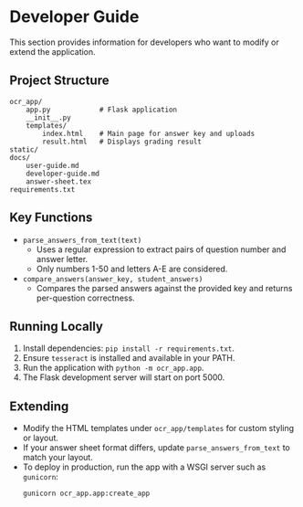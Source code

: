 # Developer Guide

This section provides information for developers who want to modify or extend the application.

## Project Structure
```
ocr_app/
    app.py            # Flask application
    __init__.py
    templates/
        index.html    # Main page for answer key and uploads
        result.html   # Displays grading result
static/
docs/
    user-guide.md
    developer-guide.md
    answer-sheet.tex
requirements.txt
```


## Key Functions
- `parse_answers_from_text(text)`
  - Uses a regular expression to extract pairs of question number and answer letter.
  - Only numbers 1-50 and letters A-E are considered.
- `compare_answers(answer_key, student_answers)`
  - Compares the parsed answers against the provided key and returns per-question correctness.

## Running Locally
1. Install dependencies: `pip install -r requirements.txt`.
2. Ensure `tesseract` is installed and available in your PATH.
3. Run the application with `python -m ocr_app.app`.
4. The Flask development server will start on port 5000.

## Extending
- Modify the HTML templates under `ocr_app/templates` for custom styling or layout.
- If your answer sheet format differs, update `parse_answers_from_text` to match your layout.
- To deploy in production, run the app with a WSGI server such as `gunicorn`:
  ```bash
  gunicorn ocr_app.app:create_app
  ```
